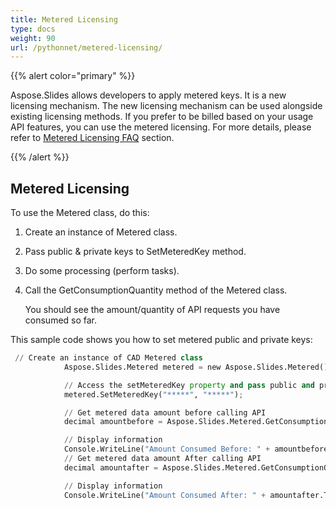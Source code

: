 ```yaml
---
title: Metered Licensing
type: docs
weight: 90
url: /pythonnet/metered-licensing/
---
```


{{% alert color="primary" %}} 

Aspose.Slides allows developers to apply metered keys. It is a new licensing mechanism. The new licensing mechanism can be used alongside existing licensing methods. If you prefer to be billed based on your usage API features, you can use the metered licensing. For more details, please refer to [Metered Licensing FAQ](https://purchase.aspose.com/faqs/licensing/metered) section.

{{% /alert %}} 
## **Metered Licensing**
To use the Metered class, do this:

1. Create an instance of Metered class.
1. Pass public & private keys to SetMeteredKey method.
1. Do some processing (perform tasks).
1. Call the GetConsumptionQuantity method of the Metered class.

   You should see the amount/quantity of API requests you have consumed so far.

This sample code shows you how to set metered public and private keys:

```py
 // Create an instance of CAD Metered class
            Aspose.Slides.Metered metered = new Aspose.Slides.Metered();

            // Access the setMeteredKey property and pass public and private keys as parameters
            metered.SetMeteredKey("*****", "*****");

            // Get metered data amount before calling API
            decimal amountbefore = Aspose.Slides.Metered.GetConsumptionQuantity();

            // Display information
            Console.WriteLine("Amount Consumed Before: " + amountbefore.ToString());
            // Get metered data amount After calling API
            decimal amountafter = Aspose.Slides.Metered.GetConsumptionQuantity();

            // Display information
            Console.WriteLine("Amount Consumed After: " + amountafter.ToString());
```

